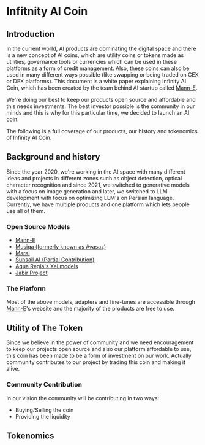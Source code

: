 # Infitnity AI Coin 

## Introduction

In the current world, AI products are dominating the digital space and there is a new concept of AI coins, which are utility coins or tokens made as utilities, governance tools or currencies which can be used in these platforms as a form of credit management. Also, these coins can also be used in many different ways possible (like swapping or being traded on CEX or DEX platforms). This document is a white paper explaining Infinity AI Coin, which has been created by the team behind AI startup called [Mann-E](https://mann-e.com). 

We're doing our best to keep our products open source and affordable and this needs investments. The best investor possible is the community in our minds and this is why for this particular time, we decided to launch an AI coin. 

The following is a full coverage of our products, our history and tokenomics of Infinity AI Coin.

## Background and history

Since the year 2020, we're working in the AI space with many different ideas and projects in different zones such as object detection, optical character recognition and since 2021, we switched to generative models with a focus on image generation and later, we switched to LLM development with focus on optimizing LLM's on Persian language. Currently, we have multiple products and one platform which lets people use all of them. 

### Open Source Models 

- [Mann-E](https://huggingface.co/mann-e)
- [Musiqa (formerly known as Avasaz)](https://huggingface.co/avasaz)
- [Maral](https://huggingface.co/MaralGPT)
- [Sunsail AI (Partial Contribution)](https://huggingface.co/sunsailai)
- [Aqua Regia's Xei models](https://ollama.com/haghiri/xei)
- [Jabir Project](https://jabirproject.org)

### The Platform 

Most of the above models, adapters and fine-tunes are accessible through [Mann-E](https://mann-e.com)'s website and the majority of the products are free to use. 

## Utility of The Token

Since we believe in the power of community and we need encouragement to keep our projects open source and also our platform affordable to use, this coin has been made to be a form of investment on our work. Actually community contributes to our project by trading this coin and making it alive. 

### Community Contribution

In our vision the community will be contributing in two ways: 

- Buying/Selling the coin 
- Providing the liquidity 

## Tokenomics